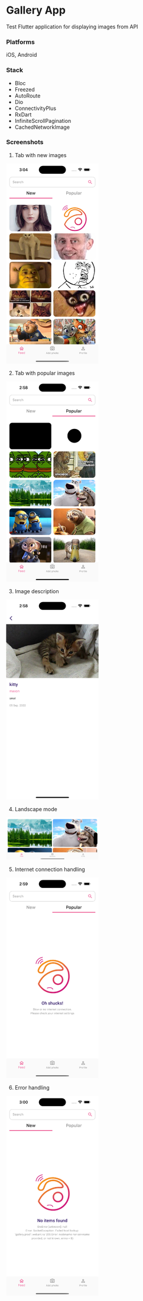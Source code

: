 # Gallery App
Test Flutter application for displaying images from API

### Platforms

iOS, Android

### Stack
- Bloc
- Freezed
- AutoRoute
- Dio
- ConnectivityPlus
- RxDart
- InfiniteScrollPagination
- CachedNetworkImage

### Screenshots

1. Tab with new images

<img src="screenshots/1.png" width="250">

2. Tab with popular images

<img src="screenshots/2.png" width="250">

3. Image description

<img src="screenshots/3.png" width="250">

4. Landscape mode

<img src="screenshots/4.png" width="250">

5. Internet connection handling

<img src="screenshots/5.png" width="250">

6. Error handling

<img src="screenshots/6.png" width="250">